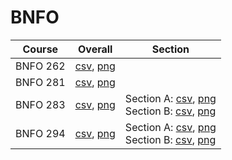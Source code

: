 # BNFO

| Course | Overall | Section |
| ------ | ------- | ------- |
| BNFO 262 | [csv](https://github.com/UCSD-Historical-Enrollment-Data/2024Winter/blob/main/overall/BNFO%20262.csv), [png](https://raw.githubusercontent.com/UCSD-Historical-Enrollment-Data/2024Winter/main/plot_overall/BNFO%20262.png) |  |
| BNFO 281 | [csv](https://github.com/UCSD-Historical-Enrollment-Data/2024Winter/blob/main/overall/BNFO%20281.csv), [png](https://raw.githubusercontent.com/UCSD-Historical-Enrollment-Data/2024Winter/main/plot_overall/BNFO%20281.png) |  |
| BNFO 283 | [csv](https://github.com/UCSD-Historical-Enrollment-Data/2024Winter/blob/main/overall/BNFO%20283.csv), [png](https://raw.githubusercontent.com/UCSD-Historical-Enrollment-Data/2024Winter/main/plot_overall/BNFO%20283.png) | Section A: [csv](https://github.com/UCSD-Historical-Enrollment-Data/2024Winter/blob/main/section/BNFO%20283_A.csv), [png](https://raw.githubusercontent.com/UCSD-Historical-Enrollment-Data/2024Winter/main/plot_section/BNFO%20283_A.png)<br>Section B: [csv](https://github.com/UCSD-Historical-Enrollment-Data/2024Winter/blob/main/section/BNFO%20283_B.csv), [png](https://raw.githubusercontent.com/UCSD-Historical-Enrollment-Data/2024Winter/main/plot_section/BNFO%20283_B.png) |
| BNFO 294 | [csv](https://github.com/UCSD-Historical-Enrollment-Data/2024Winter/blob/main/overall/BNFO%20294.csv), [png](https://raw.githubusercontent.com/UCSD-Historical-Enrollment-Data/2024Winter/main/plot_overall/BNFO%20294.png) | Section A: [csv](https://github.com/UCSD-Historical-Enrollment-Data/2024Winter/blob/main/section/BNFO%20294_A.csv), [png](https://raw.githubusercontent.com/UCSD-Historical-Enrollment-Data/2024Winter/main/plot_section/BNFO%20294_A.png)<br>Section B: [csv](https://github.com/UCSD-Historical-Enrollment-Data/2024Winter/blob/main/section/BNFO%20294_B.csv), [png](https://raw.githubusercontent.com/UCSD-Historical-Enrollment-Data/2024Winter/main/plot_section/BNFO%20294_B.png) |
